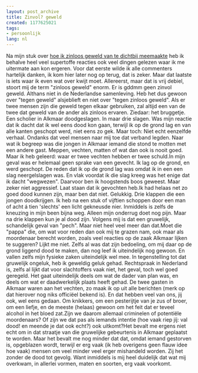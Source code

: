 ```yaml
---
layout: post_archive
title: Zinvol? geweld
created: 1177625021
tags:
- persoonlijk
lang: nl
---
```

Na mijn stuk over [hoe ik zinloos geweld van te dichtbij meemaakte](http://bler.webschuur.com/zwaar_mishandeld_en_bedreigd_in_mijn_eigen_buurt_moet_net_mij_weer_overkomen) heb ik behalve heel veel supertoffe reacties ook veel dingen gelezen waar ik me uitermate aan kon ergeren. Voor dat eerste wilde ik alle commenters hartelijk danken, ik kom hier later nog op terug, dat is zeker. Maar dat laatste is iets waar ik even wat over kwijt moet. Allereerst, maar dat is vrij debiel, stoort mij de term "zinloos geweld" enorm. Er is gddmm geen zinvol geweld. Althans niet in de Nederlandse samenleving. Heb het dus gewoon over "tegen geweld" alsjeblieft en niet over "tegen zinloos geweld". Als er twee mensen zijn die geweld tegen elkaar gebruiken, zal altijd een van de twee dat geweld van de ander als zinloos ervaren. Ziedaar: het bruggetje. Een scholier in Alkmaar doodgeslagen. In maar drie slagen. Was mijn reactie dat ik dacht dat ik wel eens dood kon gaan, terwijl ik op de grond lag en van alle kanten geschopt werd, niet eens zo gek. Maar toch: Niet echt eenzelfde verhaal. Ondanks dat veel mensen naar mij toe dat verband legden. Naar wat ik begreep was die jongen in Alkmaar iemand die stond te motten met een andere gast. Meppen, vechten, matten of wat dan ook is nooit goed. Maar ik heb geleerd: waar er twee vechten hebben er twee schuld.In mijn geval was er helemaal geen sprake van een gevecht. Ik lag op de grond, en werd geschopt. De reden dat ik op de grond lag was omdat ik in een een slag neergelslagen was. En vlak voordat ik die slag kreeg was het enige dat ik dacht "wegwezen". Daarvoor ben ik hoogstends boos geweest. Maar zeker niet aggressief. Laat staan dat ik gevochten heb.Ik had helaas net zo goed dood kunnen zijn, maar ben dat niet. Gelukkig. Drie klappen die een jongen doodkrijgen. Ik heb na een stuk of vijftien schoppen door een man of acht á tien 'slechts' een licht gekneusde nier. Inmiddels is zelfs de kneuzing in mijn been bijna weg. Alleen mijn onderrug doet nog pijn. Maar na drie klappen kun je al dood zijn. Volgens mij is dat een gruwelijk, schandelijk geval van "pech". Maar niet heel veel meer dan dat.Moet die "pappa" die, om wat voor reden dan ook mij te grazen nam, ook maar als moordenaar berecht worden, zoals veel reacties op de zaak Alkmaar lijken te suggeren? Lijkt me niet. Zelfs al was dat zijn bedoeling, om mij daar op de grond liggend dood te maken, dan nog leef ik uiteindelijk nog gewoon. En vallen zelfs mijn fysieke zaken uiteindelijk wel mee. In tegenstelling tot dat gruwelijk ongeluk, heb ik geweldig geluk gehad. Rechtspraak in Nederland is, zelfs al lijkt dat voor slachtoffers vaak niet, het geval, toch wel goed geregeld. Het gaat uiteindelijk deels om wat de dader van plan was, en deels om wat er daadwerkelijk plaats heeft gehad.  De twee gasten in Alkmaar waren aan het vechten, zo maak ik op uit alle berichten (merk op dat hierover nog niks officiëel bekend is). En dat hebben veel van ons, jij ook, wel eens gedaan. Om knikkers, om een pesterijtje van je zus of broer, om een liefje, en de meeste (helaas) gewoon om het feit dat er teveel alcohol in het bloed zat.Zijn we daarom allemaal criminelen of potentiële moordenaars? Of zijn we dat pas als iemands intentie (hoe vaak riep jíj: val dood! en meende je dat ook echt?) ook uitkomt?Het bevalt me ergens niet echt om in dat straatje van die gruwelijke gebeurtenis in Alkmaar geplaatst te worden. Maar het bevalt me nog minder dat dat, omdat iemand gestorven is, opgeblazen wordt, terwijl er erg vaak (ik heb overigens geen flauw idee hoe vaak) mensen om veel minder veel erger mishandeld worden. Zij het zonder de dood tot gevolg. Want inmiddels is mij heel duidelijk dat wat mij overkwam, in allerlei vormen, maten en soorten, erg vaak voorkomt.

